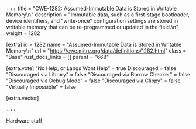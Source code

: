 +++
title = "CWE-1282: Assumed-Immutable Data is Stored in Writable Memory\n"
description = "Immutable data, such as a first-stage bootloader, device identifiers, and \"write-once\" configuration settings are stored in writable memory that can be re-programmed or updated in the field.\n"
weight = 1282

[extra]
id = 1282
name = "Assumed-Immutable Data is Stored in Writable Memory\n"
url = "https://cwe.mitre.org/data/definitions/1282.html"
class = "Base"
rust_docs_links = []
parent = "668"

[extra.vote]
"No Help, or Langs Wont Help" = true
Discouraged = false
"Discouraged via Library" = false
"Discouraged via Borrow Checker" = false
"Discouraged via Debug Mode" = false
"Discouraged via Clippy" = false
"Virtually Impossible" = false

[extra.vector]

+++

Hardware stuff